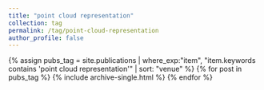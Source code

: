 ```yaml
---
title: "point cloud representation"
collection: tag
permalink: /tag/point-cloud-representation
author_profile: false
---
```

{% assign pubs_tag = site.publications | where_exp:"item", "item.keywords contains 'point cloud representation'" | sort: "venue" %}
{% for post in pubs_tag %}
  {% include archive-single.html %}
{% endfor %}